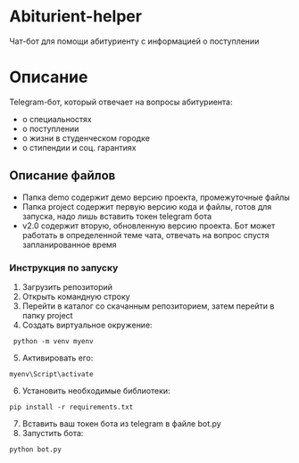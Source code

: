 # Abiturient-helper
Чат-бот для помощи абитуриенту с информацией о поступлении 
# Описание
Telegram-бот, который отвечает на вопросы абитуриента:
- о специальностях
- о поступлении
- о жизни в студенческом городке
- о стипендии и соц. гарантиях
## Описание файлов
- Папка demo содержит демо версию проекта, промежуточные файлы
- Папка project содержит первую версию кода и файлы, готов для запуска, надо лишь вставить токен telegram бота
- v2.0 содержит вторую, обновленную версию проекта. Бот может работать в определенной теме чата, отвечать на вопрос спустя запланированное время
### Инструкция по запуску
1. Загрузить репозиторий
2. Открыть командную строку
3. Перейти в каталог со скачанным репозиторием, затем перейти в папку project 
4. Создать виртуальное окружение:
```
 python -m venv myenv
```
5. Активировать его:
 ```.
 myenv\Script\activate
```
6. Установить необходимые библиотеки: 
```
pip install -r requirements.txt
```
7. Вставить ваш токен бота из telegram в файле bot.py
8. Запустить бота:
```
python bot.py
```
